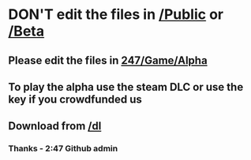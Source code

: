 # DON'T edit the files in <a href="Razatcorp/247/Game/Public">/Public</a> or <a href="Razatcorp/247/Game/Beta">/Beta</a>
## Please edit the files in <a href="Razatcorp/247/Game/Alpha">247/Game/Alpha</a> 
## To play the alpha use the steam DLC or use the key if you crowdfunded us
## Download from <a href="/Alpha/dl">/dl</a>
### Thanks - 2:47 Github admin

